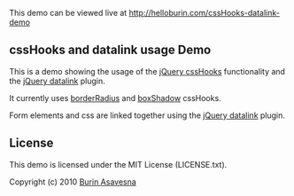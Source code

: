 This demo can be viewed live at <http://helloburin.com/cssHooks-datalink-demo>

## cssHooks and datalink usage Demo
This is a demo showing the usage of the [jQuery cssHooks](https://github.com/brandonaaron/jquery-cssHooks) functionality and the [jQuery datalink](https://github.com/jquery/jquery-datalink) plugin.

It currently uses [borderRadius](https://github.com/brandonaaron/jquery-cssHooks/blob/master/borderradius.js) and [boxShadow](https://github.com/brandonaaron/jquery-cssHooks/blob/master/boxshadow.js) cssHooks.

Form elements and css are linked together using the [jQuery datalink](https://github.com/jquery/jquery-datalink) plugin. 

## License

This demo is licensed under the MIT License (LICENSE.txt).

Copyright (c) 2010 [Burin Asavesna](http://helloburin.com)